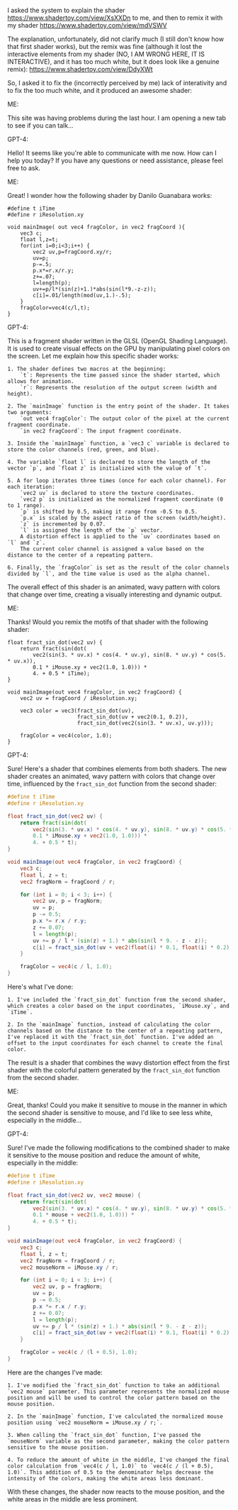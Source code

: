 I asked the system to explain the shader https://www.shadertoy.com/view/XsXXDn to me, 
and then to remix it with my shader https://www.shadertoy.com/view/mdVSWV

The explanation, unfortunately, did not clarify much (I still don't know how that first shader works), 
but the remix was fine (although it lost the interactive elements from my shader (NO, I AM WRONG HERE, IT IS INTERACTIVE), and it has too much white,
but it does look like a genuine remix): https://www.shadertoy.com/view/DdyXWt

So, I asked it to fix the (incorrectly perceived by me) lack of interativity and to fix the too much white, and it produced an awesome shader: 

ME:

This site was having problems during the last hour. I am opening a new tab to see if you can talk...

GPT-4:

Hello! It seems like you're able to communicate with me now. How can I help you today? If you have any questions or need assistance, please feel free to ask.

ME:

Great! I wonder how the following shader by Danilo Guanabara works:

```
#define t iTime
#define r iResolution.xy

void mainImage( out vec4 fragColor, in vec2 fragCoord ){
	vec3 c;
	float l,z=t;
	for(int i=0;i<3;i++) {
		vec2 uv,p=fragCoord.xy/r;
		uv=p;
		p-=.5;
		p.x*=r.x/r.y;
		z+=.07;
		l=length(p);
		uv+=p/l*(sin(z)+1.)*abs(sin(l*9.-z-z));
		c[i]=.01/length(mod(uv,1.)-.5);
	}
	fragColor=vec4(c/l,t);
}
```

GPT-4:

This is a fragment shader written in the GLSL (OpenGL Shading Language). It is used to create visual effects on the GPU by manipulating pixel colors on the screen. Let me explain how this specific shader works:

    1. The shader defines two macros at the beginning:
        `t`: Represents the time passed since the shader started, which allows for animation.
        `r`: Represents the resolution of the output screen (width and height).

    2. The `mainImage` function is the entry point of the shader. It takes two arguments:
        `out vec4 fragColor`: The output color of the pixel at the current fragment coordinate.
        `in vec2 fragCoord`: The input fragment coordinate.

    3. Inside the `mainImage` function, a `vec3 c` variable is declared to store the color channels (red, green, and blue).

    4. The variable `float l` is declared to store the length of the vector `p`, and `float z` is initialized with the value of `t`.

    5. A for loop iterates three times (once for each color channel). For each iteration:
        `vec2 uv` is declared to store the texture coordinates.
        `vec2 p` is initialized as the normalized fragment coordinate (0 to 1 range).
        `p` is shifted by 0.5, making it range from -0.5 to 0.5.
        `p.x` is scaled by the aspect ratio of the screen (width/height).
        `z` is incremented by 0.07.
        `l` is assigned the length of the `p` vector.
        A distortion effect is applied to the `uv` coordinates based on `l` and `z`.
        The current color channel is assigned a value based on the distance to the center of a repeating pattern.

    6. Finally, the `fragColor` is set as the result of the color channels divided by `l`, and the time value is used as the alpha channel.

The overall effect of this shader is an animated, wavy pattern with colors that change over time, creating a visually interesting and dynamic output.

ME:

Thanks! Would you remix the motifs of that shader with the following shader:

```
float fract_sin_dot(vec2 uv) {
    return fract(sin(dot(
        vec2(sin(3. * uv.x) * cos(4. * uv.y), sin(8. * uv.y) * cos(5. * uv.x)),
        0.1 * iMouse.xy + vec2(1.0, 1.0))) *
        4. + 0.5 * iTime);
}

void mainImage(out vec4 fragColor, in vec2 fragCoord) {
    vec2 uv = fragCoord / iResolution.xy;

    vec3 color = vec3(fract_sin_dot(uv),
                      fract_sin_dot(uv + vec2(0.1, 0.2)),
                      fract_sin_dot(vec2(sin(3. * uv.x), uv.y)));

    fragColor = vec4(color, 1.0);
}

```

GPT-4:

Sure! Here's a shader that combines elements from both shaders. The new shader creates an animated, wavy pattern with colors that change over time, influenced by the `fract_sin_dot` function from the second shader:

```glsl
#define t iTime
#define r iResolution.xy

float fract_sin_dot(vec2 uv) {
    return fract(sin(dot(
        vec2(sin(3. * uv.x) * cos(4. * uv.y), sin(8. * uv.y) * cos(5. * uv.x)),
        0.1 * iMouse.xy + vec2(1.0, 1.0))) *
        4. + 0.5 * t);
}

void mainImage(out vec4 fragColor, in vec2 fragCoord) {
    vec3 c;
    float l, z = t;
    vec2 fragNorm = fragCoord / r;

    for (int i = 0; i < 3; i++) {
        vec2 uv, p = fragNorm;
        uv = p;
        p -= 0.5;
        p.x *= r.x / r.y;
        z += 0.07;
        l = length(p);
        uv += p / l * (sin(z) + 1.) * abs(sin(l * 9. - z - z));
        c[i] = fract_sin_dot(uv + vec2(float(i) * 0.1, float(i) * 0.2));
    }

    fragColor = vec4(c / l, 1.0);
}
```

Here's what I've done:

    1. I've included the `fract_sin_dot` function from the second shader, which creates a color based on the input coordinates, `iMouse.xy`, and `iTime`.

    2. In the `mainImage` function, instead of calculating the color channels based on the distance to the center of a repeating pattern, I've replaced it with the `fract_sin_dot` function. I've added an offset to the input coordinates for each channel to create the final color.

The result is a shader that combines the wavy distortion effect from the first shader with the colorful pattern generated by the `fract_sin_dot` function from the second shader.

ME:

Great, thanks! Could you make it sensitive to mouse in the manner in which the second shader is sensitive to mouse, and I'd like to see less white, especially in the middle...

GPT-4:

Sure! I've made the following modifications to the combined shader to make it sensitive to the mouse position and reduce the amount of white, especially in the middle:

```glsl
#define t iTime
#define r iResolution.xy

float fract_sin_dot(vec2 uv, vec2 mouse) {
    return fract(sin(dot(
        vec2(sin(3. * uv.x) * cos(4. * uv.y), sin(8. * uv.y) * cos(5. * uv.x)),
        0.1 * mouse + vec2(1.0, 1.0))) *
        4. + 0.5 * t);
}

void mainImage(out vec4 fragColor, in vec2 fragCoord) {
    vec3 c;
    float l, z = t;
    vec2 fragNorm = fragCoord / r;
    vec2 mouseNorm = iMouse.xy / r;

    for (int i = 0; i < 3; i++) {
        vec2 uv, p = fragNorm;
        uv = p;
        p -= 0.5;
        p.x *= r.x / r.y;
        z += 0.07;
        l = length(p);
        uv += p / l * (sin(z) + 1.) * abs(sin(l * 9. - z - z));
        c[i] = fract_sin_dot(uv + vec2(float(i) * 0.1, float(i) * 0.2), mouseNorm);
    }

    fragColor = vec4(c / (l + 0.5), 1.0);
}
```

Here are the changes I've made:

    1. I've modified the `fract_sin_dot` function to take an additional `vec2 mouse` parameter. This parameter represents the normalized mouse position and will be used to control the color pattern based on the mouse position.

    2. In the `mainImage` function, I've calculated the normalized mouse position using `vec2 mouseNorm = iMouse.xy / r;`.

    3. When calling the `fract_sin_dot` function, I've passed the `mouseNorm` variable as the second parameter, making the color pattern sensitive to the mouse position.

    4. To reduce the amount of white in the middle, I've changed the final color calculation from `vec4(c / l, 1.0)` to `vec4(c / (l + 0.5), 1.0)`. This addition of 0.5 to the denominator helps decrease the intensity of the colors, making the white areas less dominant.

With these changes, the shader now reacts to the mouse position, and the white areas in the middle are less prominent.
